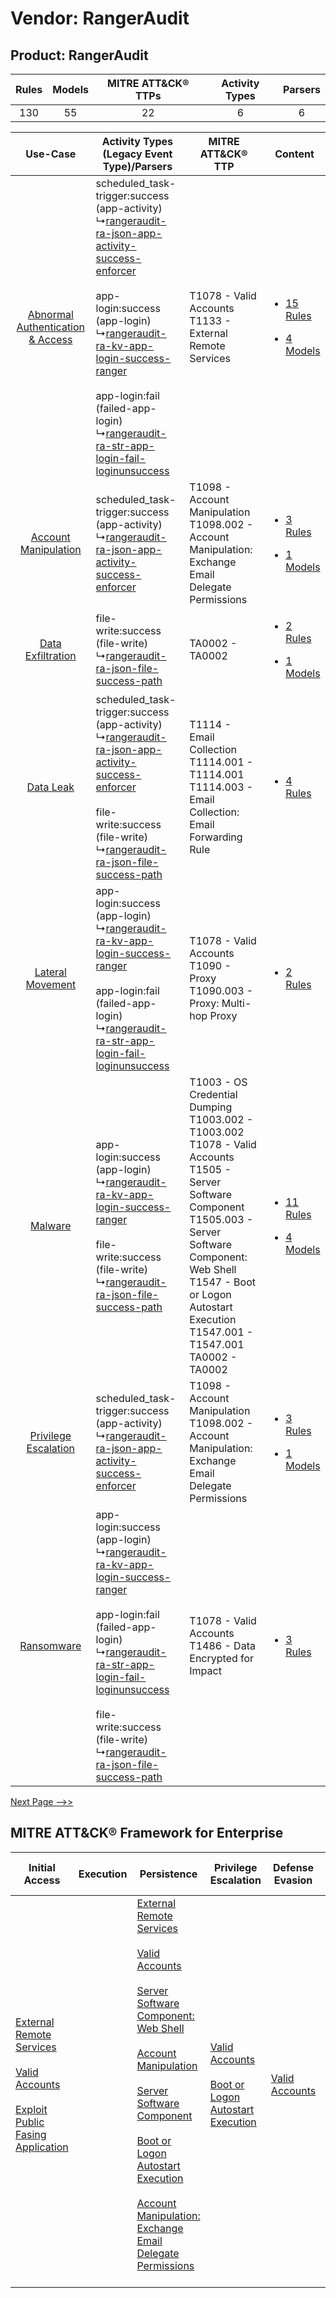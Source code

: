 Vendor: RangerAudit
===================
Product: RangerAudit
--------------------
| Rules | Models | MITRE ATT&CK® TTPs | Activity Types | Parsers |
|:-----:|:------:|:------------------:|:--------------:|:-------:|
|  130  |   55   |         22         |       6        |    6    |

|    Use-Case    | Activity Types (Legacy Event Type)/Parsers    | MITRE ATT&CK® TTP    | Content    |
|:----:| ---- | ---- | ---- |
| [Abnormal Authentication & Access](../../../UseCases/uc_abnormal_authentication_&_access.md) |  scheduled_task-trigger:success (app-activity)<br> ↳[rangeraudit-ra-json-app-activity-success-enforcer](Ps/pC_rangerauditrajsonappactivitysuccessenforcer.md)<br><br> app-login:success (app-login)<br> ↳[rangeraudit-ra-kv-app-login-success-ranger](Ps/pC_rangerauditrakvapploginsuccessranger.md)<br><br> app-login:fail (failed-app-login)<br> ↳[rangeraudit-ra-str-app-login-fail-loginunsuccess](Ps/pC_rangerauditrastrapploginfailloginunsuccess.md)<br> | T1078 - Valid Accounts<br>T1133 - External Remote Services<br>    | [<ul><li>15 Rules</li></ul><ul><li>4 Models</li></ul>](RM/r_m_rangeraudit_rangeraudit_Abnormal_Authentication_&_Access.md) |
|    [Account Manipulation](../../../UseCases/uc_account_manipulation.md)    |  scheduled_task-trigger:success (app-activity)<br> ↳[rangeraudit-ra-json-app-activity-success-enforcer](Ps/pC_rangerauditrajsonappactivitysuccessenforcer.md)<br>    | T1098 - Account Manipulation<br>T1098.002 - Account Manipulation: Exchange Email Delegate Permissions<br>    | [<ul><li>3 Rules</li></ul><ul><li>1 Models</li></ul>](RM/r_m_rangeraudit_rangeraudit_Account_Manipulation.md)    |
|    [Data Exfiltration](../../../UseCases/uc_data_exfiltration.md)    |  file-write:success (file-write)<br> ↳[rangeraudit-ra-json-file-success-path](Ps/pC_rangerauditrajsonfilesuccesspath.md)<br>    | TA0002 - TA0002<br>    | [<ul><li>2 Rules</li></ul><ul><li>1 Models</li></ul>](RM/r_m_rangeraudit_rangeraudit_Data_Exfiltration.md)    |
|    [Data Leak](../../../UseCases/uc_data_leak.md)    |  scheduled_task-trigger:success (app-activity)<br> ↳[rangeraudit-ra-json-app-activity-success-enforcer](Ps/pC_rangerauditrajsonappactivitysuccessenforcer.md)<br><br> file-write:success (file-write)<br> ↳[rangeraudit-ra-json-file-success-path](Ps/pC_rangerauditrajsonfilesuccesspath.md)<br>    | T1114 - Email Collection<br>T1114.001 - T1114.001<br>T1114.003 - Email Collection: Email Forwarding Rule<br>    | [<ul><li>4 Rules</li></ul>](RM/r_m_rangeraudit_rangeraudit_Data_Leak.md)    |
|    [Lateral Movement](../../../UseCases/uc_lateral_movement.md)    |  app-login:success (app-login)<br> ↳[rangeraudit-ra-kv-app-login-success-ranger](Ps/pC_rangerauditrakvapploginsuccessranger.md)<br><br> app-login:fail (failed-app-login)<br> ↳[rangeraudit-ra-str-app-login-fail-loginunsuccess](Ps/pC_rangerauditrastrapploginfailloginunsuccess.md)<br>    | T1078 - Valid Accounts<br>T1090 - Proxy<br>T1090.003 - Proxy: Multi-hop Proxy<br>    | [<ul><li>2 Rules</li></ul>](RM/r_m_rangeraudit_rangeraudit_Lateral_Movement.md)    |
|    [Malware](../../../UseCases/uc_malware.md)    |  app-login:success (app-login)<br> ↳[rangeraudit-ra-kv-app-login-success-ranger](Ps/pC_rangerauditrakvapploginsuccessranger.md)<br><br> file-write:success (file-write)<br> ↳[rangeraudit-ra-json-file-success-path](Ps/pC_rangerauditrajsonfilesuccesspath.md)<br>    | T1003 - OS Credential Dumping<br>T1003.002 - T1003.002<br>T1078 - Valid Accounts<br>T1505 - Server Software Component<br>T1505.003 - Server Software Component: Web Shell<br>T1547 - Boot or Logon Autostart Execution<br>T1547.001 - T1547.001<br>TA0002 - TA0002<br> | [<ul><li>11 Rules</li></ul><ul><li>4 Models</li></ul>](RM/r_m_rangeraudit_rangeraudit_Malware.md)    |
|    [Privilege Escalation](../../../UseCases/uc_privilege_escalation.md)    |  scheduled_task-trigger:success (app-activity)<br> ↳[rangeraudit-ra-json-app-activity-success-enforcer](Ps/pC_rangerauditrajsonappactivitysuccessenforcer.md)<br>    | T1098 - Account Manipulation<br>T1098.002 - Account Manipulation: Exchange Email Delegate Permissions<br>    | [<ul><li>3 Rules</li></ul><ul><li>1 Models</li></ul>](RM/r_m_rangeraudit_rangeraudit_Privilege_Escalation.md)    |
|    [Ransomware](../../../UseCases/uc_ransomware.md)    |  app-login:success (app-login)<br> ↳[rangeraudit-ra-kv-app-login-success-ranger](Ps/pC_rangerauditrakvapploginsuccessranger.md)<br><br> app-login:fail (failed-app-login)<br> ↳[rangeraudit-ra-str-app-login-fail-loginunsuccess](Ps/pC_rangerauditrastrapploginfailloginunsuccess.md)<br><br> file-write:success (file-write)<br> ↳[rangeraudit-ra-json-file-success-path](Ps/pC_rangerauditrajsonfilesuccesspath.md)<br>    | T1078 - Valid Accounts<br>T1486 - Data Encrypted for Impact<br>    | [<ul><li>3 Rules</li></ul>](RM/r_m_rangeraudit_rangeraudit_Ransomware.md)    |
[Next Page -->>](2_ds_rangeraudit_rangeraudit.md)

MITRE ATT&CK® Framework for Enterprise
--------------------------------------
| Initial Access                                                                                                                                                                                                                         | Execution | Persistence                                                                                                                                                                                                                                                                                                                                                                                                                                                                                                                                                                                                  | Privilege Escalation                                                                                                                                      | Defense Evasion                                                     | Credential Access                                                          | Discovery                                                                         | Lateral Movement | Collection                                                                                                                                                                                                                                                   | Command and Control                                                                                                                       | Exfiltration | Impact                                                                         |
| -------------------------------------------------------------------------------------------------------------------------------------------------------------------------------------------------------------------------------------- | --------- | ------------------------------------------------------------------------------------------------------------------------------------------------------------------------------------------------------------------------------------------------------------------------------------------------------------------------------------------------------------------------------------------------------------------------------------------------------------------------------------------------------------------------------------------------------------------------------------------------------------ | --------------------------------------------------------------------------------------------------------------------------------------------------------- | ------------------------------------------------------------------- | -------------------------------------------------------------------------- | --------------------------------------------------------------------------------- | ---------------- | ------------------------------------------------------------------------------------------------------------------------------------------------------------------------------------------------------------------------------------------------------------ | ----------------------------------------------------------------------------------------------------------------------------------------- | ------------ | ------------------------------------------------------------------------------ |
| [External Remote Services](https://attack.mitre.org/techniques/T1133)<br><br>[Valid Accounts](https://attack.mitre.org/techniques/T1078)<br><br>[Exploit Public Fasing Application](https://attack.mitre.org/techniques/T1190)<br><br> |           | [External Remote Services](https://attack.mitre.org/techniques/T1133)<br><br>[Valid Accounts](https://attack.mitre.org/techniques/T1078)<br><br>[Server Software Component: Web Shell](https://attack.mitre.org/techniques/T1505/003)<br><br>[Account Manipulation](https://attack.mitre.org/techniques/T1098)<br><br>[Server Software Component](https://attack.mitre.org/techniques/T1505)<br><br>[Boot or Logon Autostart Execution](https://attack.mitre.org/techniques/T1547)<br><br>[Account Manipulation: Exchange Email Delegate Permissions](https://attack.mitre.org/techniques/T1098/002)<br><br> | [Valid Accounts](https://attack.mitre.org/techniques/T1078)<br><br>[Boot or Logon Autostart Execution](https://attack.mitre.org/techniques/T1547)<br><br> | [Valid Accounts](https://attack.mitre.org/techniques/T1078)<br><br> | [OS Credential Dumping](https://attack.mitre.org/techniques/T1003)<br><br> | [File and Directory Discovery](https://attack.mitre.org/techniques/T1083)<br><br> |                  | [Data from Information Repositories](https://attack.mitre.org/techniques/T1213)<br><br>[Email Collection](https://attack.mitre.org/techniques/T1114)<br><br>[Email Collection: Email Forwarding Rule](https://attack.mitre.org/techniques/T1114/003)<br><br> | [Proxy: Multi-hop Proxy](https://attack.mitre.org/techniques/T1090/003)<br><br>[Proxy](https://attack.mitre.org/techniques/T1090)<br><br> |              | [Data Encrypted for Impact](https://attack.mitre.org/techniques/T1486)<br><br> |